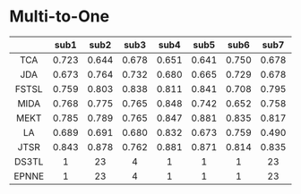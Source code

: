 # Multi-to-One

|  | sub1 | sub2 | sub3 | sub4 | sub5 |  sub6 |  sub7 |  sub8 |  sub9 |  sub10 |  sub11 |  sub12 |  sub13 |  sub14 |  sub15 | Avg | 
| :----: | :----: | :----: | :----: | :----: | :----: | :----: | :----: | ---- | ---- | ---- | ---- | ---- | ---- | ---- | ---- | ---- |
TCA | 0.723 | 0.644 | 0.678 | 0.651 | 0.641 | 0.750 | 0.678 | 0.713 | 0.746 | 0.690 | 0.687 | 0.608 | 0.674 | 0.709 | 0.652 | 0.684
JDA | 0.673 | 0.764 |  0.732 | 0.680 | 0.665 | 0.729 | 0.678 | 0.806 | 0.846 | 0.819 | 0.731 | 0.644 | 0.676 | 0.760 | 0.819 | 0.735
| FSTSL  | 0.759 | 0.803  | 0.838 | 0.811 | 0.841 | 0.708 | 0.795 | 0.757 | 0.806 | 0.780 | 0.899 | 0.691 | 0.742 | 0.776 | 0.915 | 0.795
MIDA| 0.768 | 0.775 | 0.765 | 0.848 | 0.742 | 0.652 | 0.758 | 0.729 | 0.742 | 0.770 | 0.821 | 0.606 | 0.717 | 0.743 | 0.742 | 0.746
MEKT| 0.785 | 0.789 | 0.765 | 0.847 | 0.881 | 0.835 | 0.817 | 0.840 | 0.879 | 0.764 | 0.932 | 0.791 | 0.737 | 0.786 | 0.718 | 0.811
LA| 0.689 | 0.691 | 0.680 | 0.832 | 0.673 | 0.759 | 0.490 | 0.542 | 0.801 | 0.786 | 0.740 | 0.761 | 0.777 | 0.643 | 0.648 | 0.701
JTSR| 0.843 | 0.878 | 0.762 | 0.881 | 0.871 | 0.814 | 0.835 | 0.861 | 0.922 | 0.779 | 0.923 | 0.832 | 0.823 | 0.795 | 0.870 | 0.847 |
DS3TL| 1 | 23 | 4 |1|1 | 1 | 23 | 4 |1|1 | 1 | 23 | 4 |1|
EPNNE| 1 | 23 | 4 |1|1 | 1 | 23 | 4 |1|1 | 1 | 23 | 4 |1|
